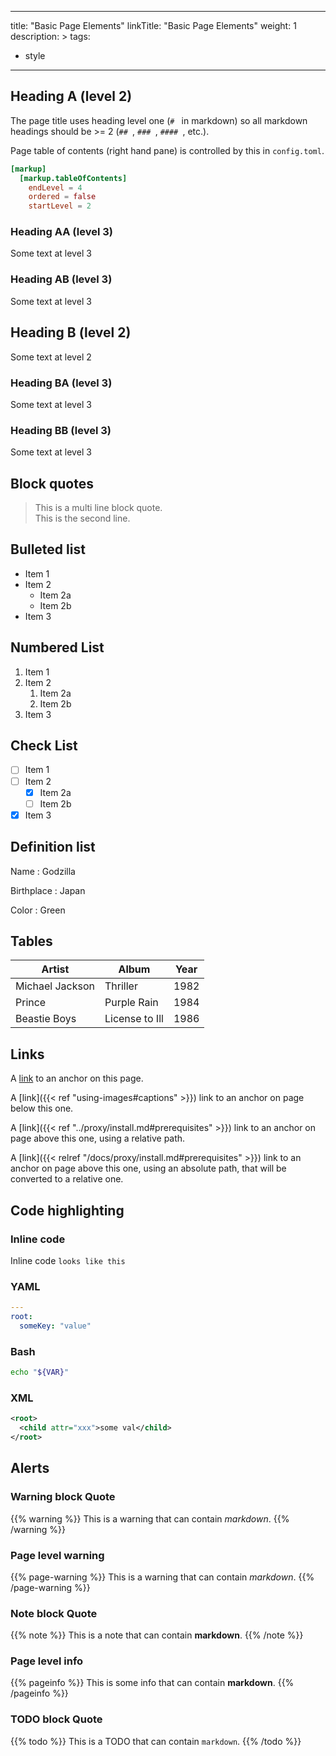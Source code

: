 
---
title: "Basic Page Elements"
linkTitle: "Basic Page Elements"
weight: 1
description: >
tags:
  - style

---

## Heading A (level 2)

The page title uses heading level one (`# ` in markdown) so all markdown headings should be >= 2 (`## `, `### `, `#### `, etc.).

Page table of contents (right hand pane) is controlled by this in `config.toml`.

```toml
[markup]
  [markup.tableOfContents]
    endLevel = 4
    ordered = false
    startLevel = 2
```


### Heading AA (level 3)

Some text at level 3


### Heading AB (level 3)

Some text at level 3


## Heading B (level 2)

Some text at level 2


### Heading BA (level 3)

Some text at level 3


### Heading BB (level 3)

Some text at level 3


## Block quotes

> This is a multi line block quote.  
> This is the second line.


## Bulleted list

* Item 1
* Item 2
    * Item 2a
    * Item 2b
* Item 3


## Numbered List

1. Item 1
1. Item 2
    1. Item 2a
    1. Item 2b
1. Item 3


## Check List

* [ ] Item 1
* [ ] Item 2
    * [x] Item 2a
    * [ ] Item 2b
* [x] Item 3

## Definition list

Name
: Godzilla

Birthplace
: Japan

Color
: Green

## Tables

| Artist            | Album           | Year |
|-------------------|-----------------|------|
| Michael Jackson   | Thriller        | 1982 |
| Prince            | Purple Rain     | 1984 |
| Beastie Boys      | License to Ill  | 1986 |



## Links

A [link](#alerts) to an anchor on this page.

A [link]({{< ref "using-images#captions" >}}) link to an anchor on page below this one.

A [link]({{< ref "../proxy/install.md#prerequisites" >}}) link to an anchor on page above this one, using a relative path.

A [link]({{< relref "/docs/proxy/install.md#prerequisites" >}}) link to an anchor on page above this one, using an absolute path, that will be converted to a relative one.


## Code highlighting


### Inline code

Inline code `looks like this`


### YAML

```yaml
---
root:
  someKey: "value"
```

### Bash

```bash
echo "${VAR}"
```

### XML

```xml
<root>
  <child attr="xxx">some val</child>
</root>
```


## Alerts


### Warning block Quote

{{% warning %}}
This is a warning that can contain _markdown_.
{{% /warning %}}


### Page level warning

{{% page-warning %}}
This is a warning that can contain _markdown_.
{{% /page-warning %}}


### Note block Quote

{{% note %}}
This is a note that can contain **markdown**.
{{% /note %}}


### Page level info

{{% pageinfo %}}
This is some info that can contain **markdown**.
{{% /pageinfo %}}


### TODO block Quote

{{% todo %}}
This is a TODO that can contain `markdown`.
{{% /todo %}}
